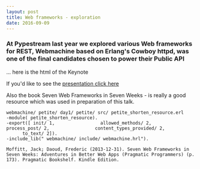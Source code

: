 ```yaml
---
layout: post
title: Web frameworks - exploration
date: 2016-09-09
---
```


### At Pypestream last year we explored various Web frameworks for REST, Webmachine based on Erlang's Cowboy httpd, was one of the final candidates chosen to power their Public API 

... here is the html of the Keynote

If you'd like to see the [presentation click here](http://agentidea.com/presentations/GS/erlang/assets/player/KeynoteDHTMLPlayer.html#0)

Also the book Seven Web Frameworks in Seven Weeks - is really a good resource which was used in preparation of this talk.

``` 
webmachine/ petite/ day1/ petite/ src/ petite_shorten_resource.erl 
-module( petite_shorten_resource). 
-export([ init/ 1,                 allowed_methods/ 2,                 process_post/ 2,                 content_types_provided/ 2,                 to_text/ 2]). 
-include_lib(" webmachine/ include/ webmachine.hrl").

Moffitt, Jack; Daoud, Frederic (2013-12-31). Seven Web Frameworks in Seven Weeks: Adventures in Better Web Apps (Pragmatic Programmers) (p. 173). Pragmatic Bookshelf. Kindle Edition. 
```
